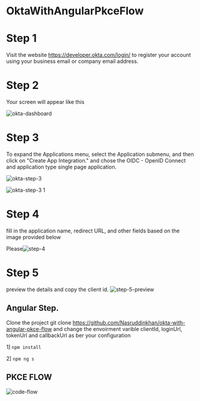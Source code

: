 # OktaWithAngularPkceFlow

# Step 1
Visit the website https://developer.okta.com/login/ to register your account using your business email or company email address.

# Step 2
 Your screen will appear like this
 
![okta-dashboard](https://github.com/Nasruddinkhan/okta-with-angular-pkce-flow/assets/35895259/614705b0-527a-4b5c-b0b0-1b0f657f5fb7)
# Step 3
To expand the Applications menu, select the Application submenu, and then click on "Create App Integration." and chose the OIDC - OpenID Connect and application type single page application.

![okta-step-3](https://github.com/Nasruddinkhan/okta-with-angular-pkce-flow/assets/35895259/728367db-382d-422b-ae9b-71f2a0a8ca41)

![okta-step-3 1](https://github.com/Nasruddinkhan/okta-with-angular-pkce-flow/assets/35895259/7cb22100-543e-4bc3-9f94-d853450b2d49)

# Step 4 
 fill in the application name, redirect URL, and other fields based on the image provided below
 
Please![step-4](https://github.com/Nasruddinkhan/okta-with-angular-pkce-flow/assets/35895259/08e45688-e8d1-4442-a6b7-d288ededa934)

# Step 5
 preview the details and copy the client id.
 ![step-5-preview](https://github.com/Nasruddinkhan/okta-with-angular-pkce-flow/assets/35895259/d3d3b203-77d7-488d-a212-49fe085e5852)


## Angular Step.

Clone the project git clone https://github.com/Nasruddinkhan/okta-with-angular-pkce-flow and change the envoirment varible  clientId, loginUrl, tokenUrl and callbackUrl as ber your configuration

 1] `npm install` 

 2] `npm ng s` 

## PKCE FLOW
![code-flow](https://github.com/Nasruddinkhan/okta-with-angular-pkce-flow/assets/35895259/ac29b886-f576-4f4e-a578-0d9a8a368422)
